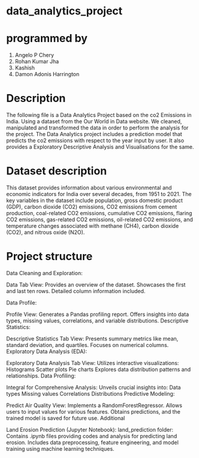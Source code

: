 # data_analytics_project
# programmed by
1. Angelo P Chery
2. Rohan Kumar Jha
3. Kashish
4. Damon Adonis Harrington
# Description
The following file is a Data Analytics Project based on the co2 
Emissions in India. Using a dataset from the Our World in Data website. 
We cleaned, manipulated and transformed the data in order to perform the 
analysis for the project. The Data Analytics project includes a prediction model that 
predicts the co2 emissions with respect to the year input by user. It also provides a 
Exploratory Descriptive Analysis and Visualisations for the same. 
# Dataset description
This dataset provides information about various environmental and economic indicators for India over several decades, from 1951 to 2021. The key variables in the dataset include population, gross domestic product (GDP), carbon dioxide (CO2) emissions, CO2 emissions from cement production, coal-related CO2 emissions, cumulative CO2 emissions, flaring CO2 emissions, gas-related CO2 emissions, oil-related CO2 emissions, and temperature changes associated with methane (CH4), carbon dioxide (CO2), and nitrous oxide (N2O). 
# Project structure
Data Cleaning and Exploration:

Data Tab View:
Provides an overview of the dataset.
Showcases the first and last ten rows.
Detailed column information included.

Data Profile:

Profile View:
Generates a Pandas profiling report.
Offers insights into data types, missing values, correlations, and variable distributions.
Descriptive Statistics:

Descriptive Statistics Tab View:
Presents summary metrics like mean, standard deviation, and quartiles.
Focuses on numerical columns.
Exploratory Data Analysis (EDA):

Exploratory Data Analysis Tab View:
Utilizes interactive visualizations:
Histograms
Scatter plots
Pie charts
Explores data distribution patterns and relationships.
Data Profiling:

Integral for Comprehensive Analysis:
Unveils crucial insights into:
Data types
Missing values
Correlations
Distributions
Predictive Modeling:

Predict Air Quality View:
Implements a RandomForestRegressor.
Allows users to input values for various features.
Obtains predictions, and the trained model is saved for future use.
Additional

Land Erosion Prediction (Jupyter Notebook):
land_prediction folder:
Contains .ipynb files providing codes and analysis for predicting land erosion.
Includes data preprocessing, feature engineering, and model training using machine learning techniques.
